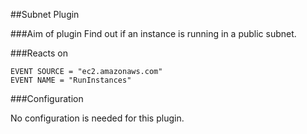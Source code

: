 ##Subnet Plugin

###Aim of plugin
Find out if an instance is running in a public subnet.

###Reacts on

```
EVENT SOURCE = "ec2.amazonaws.com"
EVENT NAME = "RunInstances"
```

###Configuration

No configuration is needed for this plugin.